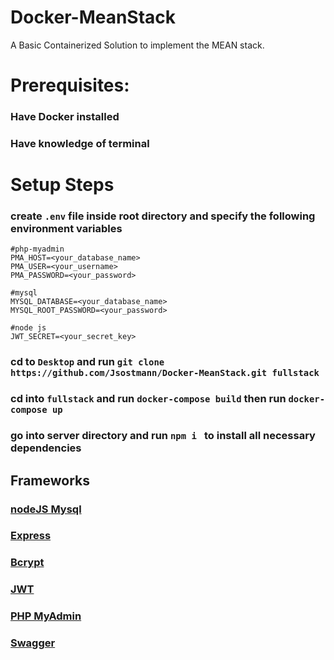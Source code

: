 # Docker-MeanStack
A Basic Containerized Solution to implement the MEAN stack.

# Prerequisites:
### Have Docker installed
### Have knowledge of terminal

# Setup Steps
### create ```.env``` file inside root directory and specify the following environment variables 
```
#php-myadmin
PMA_HOST=<your_database_name>
PMA_USER=<your_username>
PMA_PASSWORD=<your_password>

#mysql
MYSQL_DATABASE=<your_database_name>
MYSQL_ROOT_PASSWORD=<your_password>

#node js
JWT_SECRET=<your_secret_key>
```
### cd to ```Desktop``` and run ```git clone https://github.com/Jsostmann/Docker-MeanStack.git fullstack```
### cd into ```fullstack``` and run ```docker-compose build``` then run ```docker-compose up``` 
### go into server directory and run ```npm i ``` to install all necessary dependencies


## Frameworks
### [nodeJS Mysql](https://www.npmjs.com/package/mysql)
### [Express](https://expressjs.com/) 
### [Bcrypt](https://www.npmjs.com/package/bcryptjs)
### [JWT](https://www.npmjs.com/package/jsonwebtoken)
### [PHP MyAdmin](https://hub.docker.com/r/phpmyadmin/phpmyadmin/)
### [Swagger](https://swagger.io/)
